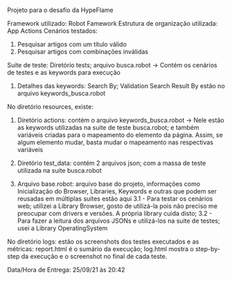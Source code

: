 Projeto para o desafio da HypeFlame

Framework utilizado: Robot Famework
Estrutura de organização utilizada: App Actions
Cenários testados: 
  1. Pesquisar artigos com um título válido
  2. Pesquisar artigos com combinações inválidas

Suite de teste: Diretório tests; arquivo busca.robot -> Contém os cenários de testes e as keywords para execução
  1. Detalhes das keywords: Search By; Validation Search Result By estão no arquivo keywords_busca.robot

No diretório resources, existe:
  1. Diretório actions: contém o arquivo keywords_busca.robot -> Nele estão as keywords utilizadas na suite de teste busca.robot; e também variáveis criadas 
  para o mapeamento do elemento da página. Assim, se algum elemento mudar, basta mudar o mapeamento nas respectivas variáveis
  
  2. Diretório test_data: contém 2 arquivos json; com a massa de teste utilizada na suite busca.robot
  
  3. Arquivo base.robot: arquivo base do projeto, informações como Inicialização do Browser, Libraries, Keywords e outras que podem ser reusadas em múltiplas suites estão aqui
    3.1 - Para testar os cenários web; utilizei a Library Browser, gosto de utilizá-la pois não preciso me preocupar com drivers e versões. A própria library cuida disto;
    3.2 - Para fazer a leitura dos arquivos JSONs e utilizá-los na suite de testes; usei a Library OperatingSystem
    
No diretório logs: estão os screenshots dos testes executados e as métricas: report.html é o sumário da execução; log.html mostra o step-by-step da execução e o screenshot
no final de cada teste.

Data/Hora de Entrega: 25/09/21 às 20:42


  
  
